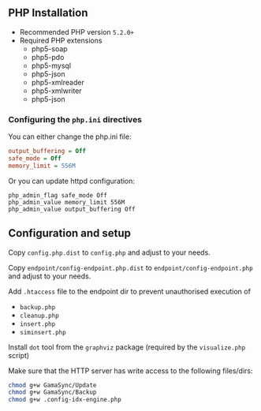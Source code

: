 ## PHP Installation
 - Recommended PHP version `5.2.0+`
 - Required PHP extensions
   - php5-soap
   - php5-pdo
   - php5-mysql
   - php5-json
   - php5-xmlreader
   - php5-xmlwriter
   - php5-json

### Configuring the `php.ini` directives

You can either change the php.ini file:
```ini
output_buffering = Off
safe_mode = Off
memory_limit = 556M
```

Or you can update httpd configuration:
```apacheconf
php_admin_flag safe_mode Off
php_admin_value memory_limit 556M
php_admin_value output_buffering Off
```

## Configuration and setup

Copy `config.php.dist` to `config.php` and adjust to your needs.

Copy `endpoint/config-endpoint.php.dist` to `endpoint/config-endpoint.php` and adjust to your needs.

Add `.htaccess` file to the endpoint dir to prevent unauthorised execution of
- `backup.php`
- `cleanup.php`
- `insert.php`
- `siminsert.php`

Install `dot` tool from the `graphviz` package (required by the `visualize.php` script)

Make sure that the HTTP server has write access to the following files/dirs:
```bash
chmod g+w GamaSync/Update
chmod g+w GamaSync/Backup
chmod g+w .config-idx-engine.php
```
